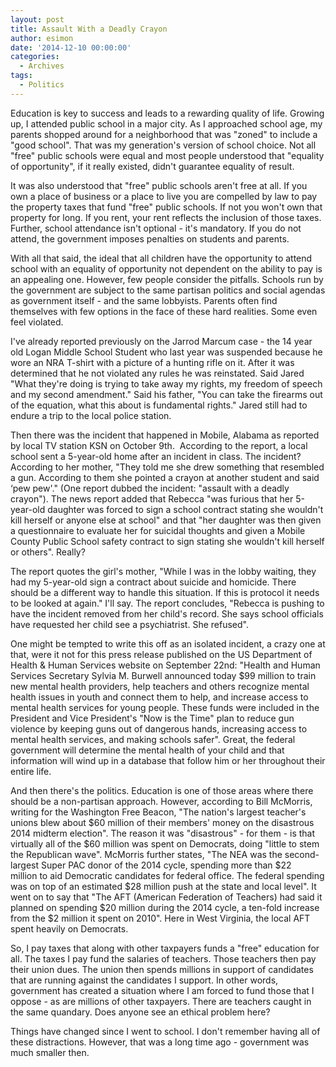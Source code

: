 ```yaml
---
layout: post
title: Assault With a Deadly Crayon
author: esimon
date: '2014-12-10 00:00:00'
categories:
  - Archives
tags:
  - Politics
---
```

Education is key to success and leads to a rewarding quality of life. Growing up, I attended public school in a major city. As I approached school age, my parents shopped around for a neighborhood that was "zoned" to include a "good school". That was my generation's version of school choice. Not all "free" public schools were equal and most people understood that "equality of opportunity", if it really existed, didn't guarantee equality of result. 

It was also understood that "free" public schools aren't free at all. If you own a place of business or a place to live you are compelled by law to pay the property taxes that fund "free" public schools. If not you won't own that property for long. If you rent, your rent reflects the inclusion of those taxes. Further, school attendance isn't optional - it's mandatory. If you do not attend, the government imposes penalties on students and parents. 

With all that said, the ideal that all children have the opportunity to attend school with an equality of opportunity not dependent on the ability to pay is an appealing one. However, few people consider the pitfalls. Schools run by the government are subject to the same partisan politics and social agendas as government itself - and the same lobbyists. Parents often find themselves with few options in the face of these hard realities. Some even feel violated. 

I've already reported previously on the Jarrod Marcum case - the 14 year old Logan Middle School Student who last year was suspended because he wore an NRA T-shirt with a picture of a hunting rifle on it. After it was determined that he not violated any rules he was reinstated. Said Jared "What they're doing is trying to take away my rights, my freedom of speech and my second amendment." Said his father, "You can take the firearms out of the equation, what this about is fundamental rights." Jared still had to endure a trip to the local police station. 

Then there was the incident that happened in Mobile, Alabama as reported by local TV station KSN on October 9th.  According to the report, a local school sent a 5-year-old home after an incident in class. The incident? According to her mother, "They told me she drew something that resembled a gun. According to them she pointed a crayon at another student and said ‘pew pew'." (One report dubbed the incident: "assault with a deadly crayon"). The news report added that Rebecca "was furious that her 5-year-old daughter was forced to sign a school contract stating she wouldn't kill herself or anyone else at school" and that "her daughter was then given a questionnaire to evaluate her for suicidal thoughts and given a Mobile County Public School safety contract to sign stating she wouldn't kill herself or others". Really?

The report quotes the girl's mother, "While I was in the lobby waiting, they had my 5-year-old sign a contract about suicide and homicide. There should be a different way to handle this situation. If this is protocol it needs to be looked at again." I'll say. The report concludes, "Rebecca is pushing to have the incident removed from her child's record. She says school officials have requested her child see a psychiatrist. She refused".

One might be tempted to write this off as an isolated incident, a crazy one at that, were it not for this press release published on the US Department of Health & Human Services website on September 22nd: "Health and Human Services Secretary Sylvia M. Burwell announced today $99 million to train new mental health providers, help teachers and others recognize mental health issues in youth and connect them to help, and increase access to mental health services for young people. These funds were included in the President and Vice President's "Now is the Time" plan to reduce gun violence by keeping guns out of dangerous hands, increasing access to mental health services, and making schools safer". Great, the federal government will determine the mental health of your child and that information will wind up in a database that follow him or her throughout their entire life. 

And then there's the politics. Education is one of those areas where there should be a non-partisan approach. However, according to Bill McMorris, writing for the Washington Free Beacon, "The nation's largest teacher's unions blew about $60 million of their members' money on the disastrous 2014 midterm election". The reason it was "disastrous" - for them - is that virtually all of the $60 million was spent on Democrats, doing "little to stem the Republican wave". McMorris further states, "The NEA was the second-largest Super PAC donor of the 2014 cycle, spending more than $22 million to aid Democratic candidates for federal office. The federal spending was on top of an estimated $28 million push at the state and local level". It went on to say that "The AFT (American Federation of Teachers) had said it planned on spending $20 million during the 2014 cycle, a ten-fold increase from the $2 million it spent on 2010". Here in West Virginia, the local AFT spent heavily on Democrats. 

So, I pay taxes that along with other taxpayers funds a "free" education for all. The taxes I pay fund the salaries of teachers. Those teachers then pay their union dues. The union then spends millions in support of candidates that are running against the candidates I support. In other words, government has created a situation where I am forced to fund those that I oppose - as are millions of other taxpayers. There are teachers caught in the same quandary. Does anyone see an ethical problem here? 

Things have changed since I went to school. I don't remember having all of these distractions. However, that was a long time ago - government was much smaller then. 

